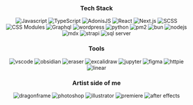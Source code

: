 <div align="center">
  
<!-- [![GitHub Streak](https://github-readme-streak-stats.herokuapp.com?user=shahriarkh&theme=holi-theme&hide_border=true&date_format=j%20M%5B%20Y%5D)](https://git.io/streak-stats) -->


   ### Tech Stack
  
  ![Javascript](https://img.shields.io/badge/Javascript-030314?style=for-the-badge&logo=javascript&logoColor=D6E7FF)
  ![TypeScript](https://img.shields.io/badge/TypeScript-030314?style=for-the-badge&logo=typescript&logoColor=D6E7FF)
  ![AdonisJS](https://img.shields.io/badge/AdonisJS-030314?style=for-the-badge&logo=adonisjs&logoColor=D6E7FF)
  ![React](https://img.shields.io/badge/React-030314?style=for-the-badge&logo=react&logoColor=D6E7FF)
  ![Next.js](https://img.shields.io/badge/Next.js-030314?style=for-the-badge&logo=next.js&logoColor=D6E7FF)
  ![SCSS](https://img.shields.io/badge/scss-030314?style=for-the-badge&logo=sass&logoColor=D6E7FF)
  ![CSS Modules](https://img.shields.io/badge/css_modules-030314?style=for-the-badge&logo=cssmodules&logoColor=D6E7FF)
  ![Graphql](https://img.shields.io/badge/Graphql-030314?style=for-the-badge&logo=graphql&logoColor=D6E7FF)
  ![wordpress](https://img.shields.io/badge/wordpress-030314?style=for-the-badge&logo=wordpress&logoColor=D6E7FF)
  ![python](https://img.shields.io/badge/python-030314?style=for-the-badge&logo=python&logoColor=D6E7FF)
  ![pm2](https://img.shields.io/badge/pm2-030314?style=for-the-badge&logo=pm2&logoColor=D6E7FF)
  ![bun](https://img.shields.io/badge/bun-030314?style=for-the-badge&logo=bun&logoColor=D6E7FF)
  ![nodejs](https://img.shields.io/badge/nodejs-030314?style=for-the-badge&logo=node.js&logoColor=D6E7FF)
  ![mdx](https://img.shields.io/badge/mdx-030314?style=for-the-badge&logo=mdx&logoColor=D6E7FF)
  ![strapi](https://img.shields.io/badge/strapi-030314?style=for-the-badge&logo=strapi&logoColor=D6E7FF)
   ![sql server](https://img.shields.io/badge/sql_server-030314?style=for-the-badge&logo=sql&logoColor=D6E7FF)

  
  ### Tools
  ![vscode](https://img.shields.io/badge/vscode-030314?style=for-the-badge&logo=visual-studio-code&logoColor=D6E7FF)
  ![obsidian](https://img.shields.io/badge/obsidian-030314?style=for-the-badge&logo=obsidian&logoColor=D6E7FF)
  ![eraser](https://img.shields.io/badge/eraser-030314?style=for-the-badge&logo=eraser&logoColor=D6E7FF)
  ![excalidraw](https://img.shields.io/badge/excalidraw-030314?style=for-the-badge&logo=excalidraw&logoColor=D6E7FF)
  ![jupyter](https://img.shields.io/badge/jupyter-030314?style=for-the-badge&logo=jupyter&logoColor=D6E7FF)
  ![figma](https://img.shields.io/badge/figma-030314?style=for-the-badge&logo=figma&logoColor=D6E7FF)
  ![httpie](https://img.shields.io/badge/httpie-030314?style=for-the-badge&logo=httpie&logoColor=D6E7FF)
  ![linear](https://img.shields.io/badge/linear-030314?style=for-the-badge&logo=linear&logoColor=D6E7FF)

  
  ### Artist side of me
  ![dragonframe](https://img.shields.io/badge/dragonframe-030314?style=for-the-badge&logo=dragonframe&logoColor=D6E7FF)
  ![photoshop](https://img.shields.io/badge/photoshop-030314?style=for-the-badge&logo=adobe-photoshop&logoColor=D6E7FF)
  ![illustrator](https://img.shields.io/badge/illustrator-030314?style=for-the-badge&logo=adobe-illustrator&logoColor=D6E7FF)
  ![premiere](https://img.shields.io/badge/premiere-030314?style=for-the-badge&logo=adobe-premiere-pro&logoColor=D6E7FF)
  ![after effects](https://img.shields.io/badge/after_effects-030314?style=for-the-badge&logo=adobe-after-effects&logoColor=D6E7FF)
  
  

</div>
